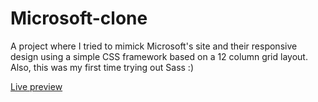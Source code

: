 # Microsoft-clone

A project where I tried to mimick Microsoft's site and their responsive design using a simple CSS framework based on a 12 column grid layout.
Also, this was my first time trying out Sass :)

<a href="https://jonthejon10.github.io/microsoft-clone/">Live preview</a>

